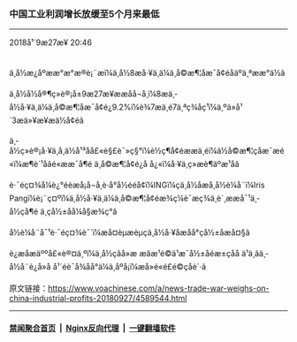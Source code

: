 ### 中国工业利润增长放缓至5个月来最低
------------------------

<div class="published">
 <span class="date" title="ä¸­å½æ¶é´">
  <time datetime="2018-09-27T20:46:39+08:00">
   2018å¹´9æ27æ¥ 20:46
  </time>
 </span>
</div>
<br/>
<div class="wsw">
 <p>
  ä¸­å½æ¿åºææ°æ°æ®è¡¨æï¼ä¸­å½8æå·¥ä¸ä¼ä¸å©æ¶¦åæ¯å¢éåäºä¸ªææ°ä½ã
 </p>
 <p>
  ä¸­å½å½å®¶ç»è®¡å±9æ27æ¥ææåå¬å¸ï¼8æä¸­å½å·¥ä¸ä¼ä¸å©æ¶¦åæ¯å¢é¿9.2%ï¼è¾7æä¸é7ä¸ªç¾åç¹ï¼ä¸ºä»å¹´3æä»¥æ¥æä½å¢éã
 </p>
 <p>
  ä¸­å½ç»è®¡å·¥ä¸å¸ä½å¹³åå£«è§£è¯»ç§°ï¼è½ç¶å¢éææä¸éï¼ä½å©æ¶¦çåæ¯æé«ï¼æ¶è´¹åãé«ææ¯å¶é ä¸å©æ¶¦å¢é¿å å¿«ï¼å·¥ä¸ç»æè¶äºæ¹åã
 </p>
 <p>
  è·¯éç¤¾å¼è¿°éèæå¡å¬å¸è·å°å½ééå¢ï¼INGï¼çä¸­å½åæå¸å½­è¼å¨ï¼Iris Pangï¼è¡¨ç¤ºï¼ä¸­å½å·¥ä¸ä¼ä¸å©æ¶¦å¢éæ¾ç¼è¯æç¾ä¸­è´¸ææå¯¹ä¸­å½çå¶é ä¸çå½±åå¼å§æ¾ç°ã
 </p>
 <p>
  å½­è¼å¨å¯¹è·¯éç¤¾è¯´ï¼æå¤èµæèµçä¸­å½å·¥åæåå°çå½±åæå¤§ã
 </p>
 <p>
  è¿æåæäººå£«è®¤ä¸ºï¼ä¸­å½çâå»æ æâæ¹é©ä¹æ¯å½±åéæ±çåå ä¹ä¸ãä¸­å½å¨è¿å»å å¹´éè¯å¾åå°ä¼ä¸åºå¡ï¼æå»é«é£é©çåè´·ã
 </p>
</div>

原文链接：https://www.voachinese.com/a/news-trade-war-weighs-on-china-industrial-profits-20180927/4589544.html


------------------------
#### [禁闻聚合首页](https://github.com/gfw-breaker/banned-news/blob/master/README.md) &nbsp;|&nbsp; [Nginx反向代理](https://github.com/gfw-breaker/open-proxy/blob/master/README.md) &nbsp;|&nbsp;  [一键翻墙软件](https://github.com/gfw-breaker/nogfw/blob/master/README.md)